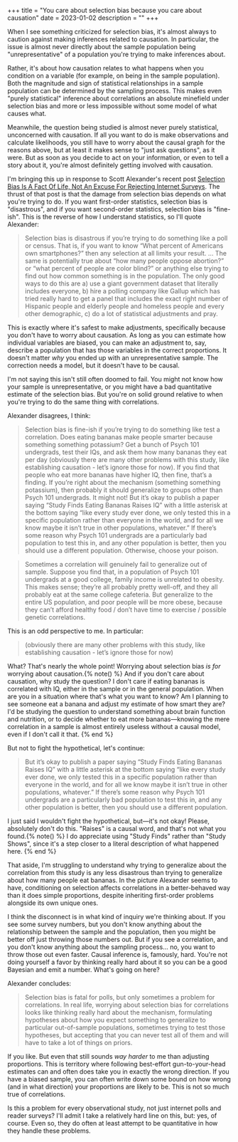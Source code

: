 +++
title = "You care about selection bias because you care about causation"
date = 2023-01-02
description = ""
+++

When I see something criticized for selection bias, it's almost always to caution against making inferences related to causation. In particular, the issue is almost never directly about the sample population being "unrepresentative" of a population you're trying to make inferences about.

Rather, it's about how causation relates to what happens when you condition on a variable (for example, on being in the sample population). Both the magnitude and sign of statistical relationships in a sample population can be determined by the sampling process. This makes even "purely statistical" inference about correlations an absolute minefield under selection bias and more or less impossible without some model of what causes what.

Meanwhile, the question being studied is almost never purely statistical, unconcerned with causation. If all you want to do is make observations and calculate likelihoods, you still have to worry about the causal graph for the reasons above, but at least it makes sense to "just ask questions", as it were. But as soon as you decide to act on your information, or even to tell a story about it, you're almost definitely getting involved with causation.

I'm bringing this up in response to Scott Alexander's recent post [Selection Bias Is A Fact Of Life, Not An Excuse For Rejecting Internet Surveys](https://web.archive.org/web/20230101165439/https://astralcodexten.substack.com/p/selection-bias-is-a-fact-of-life). The thrust of that post is that the damage from selection bias depends on what you're trying to do. If you want first-order statistics, selection bias is "disastrous", and if you want second-order statistics, selection bias is "fine-ish". This is the reverse of how I understand statistics, so I'll quote Alexander:

> Selection bias is disastrous if you’re trying to do something like a poll or census. That is, if you want to know “What percent of Americans own smartphones?” then any selection at all limits your result. ... The same is potentially true about “how many people oppose abortion?” or “what percent of people are color blind?” or anything else trying to find out how common something is in the population. The only good ways to do this are a) use a giant government dataset that literally includes everyone, b) hire a polling company like Gallup which has tried really hard to get a panel that includes the exact right number of Hispanic people and elderly people and homeless people and every other demographic, c) do a lot of statistical adjustments and pray.

This is exactly where it's safest to make adjustments, specifically because you don't have to worry about causation. As long as you can estimate how individual variables are biased, you can make an adjustment to, say, describe a population that has those variables in the correct proportions. It doesn't matter *why* you ended up with an unrepresentative sample. The correction needs a model, but it doesn't have to be causal.

I'm not saying this isn't still often doomed to fail. You might not know how your sample is unrepresentative, or you might have a bad quantitative estimate of the selection bias. But you're on solid ground relative to when you're trying to do the same thing with correlations.

Alexander disagrees, I think:

> Selection bias is fine-ish if you’re trying to do something like test a correlation. Does eating bananas make people smarter because something something potassium? Get a bunch of Psych 101 undergrads, test their IQs, and ask them how many bananas they eat per day (obviously there are many other problems with this study, like establishing causation - let’s ignore those for now). If you find that people who eat more bananas have higher IQ, then fine, that’s a finding. If you’re right about the mechanism (something something potassium), then probably it should generalize to groups other than Psych 101 undergrads. It might not! But it’s okay to publish a paper saying “Study Finds Eating Bananas Raises IQ” with a little asterisk at the bottom saying “like every study ever done, we only tested this in a specific population rather than everyone in the world, and for all we know maybe it isn’t true in other populations, whatever.” If there’s some reason why Psych 101 undergrads are a particularly bad population to test this in, and any other population is better, then you should use a different population. Otherwise, choose your poison.

> Sometimes a correlation will genuinely fail to generalize out of sample. Suppose you find that, in a population of Psych 101 undergrads at a good college, family income is unrelated to obesity. This makes sense; they’re all probably pretty well-off, and they all probably eat at the same college cafeteria. But generalize to the entire US population, and poor people will be more obese, because they can’t afford healthy food / don’t have time to exercise / possible genetic correlations.

This is an odd perspective to me. In particular:

> (obviously there are many other problems with this study, like establishing causation - let’s ignore those for now)

What? That's nearly the whole point! Worrying about selection bias *is for* worrying about causation.{% note() %} And if you don't care about causation, why study the question? I don't care if eating bananas is correlated with IQ, either in the sample or in the general population. When are you in a situation where that's what you want to know? Am I planning to see someone eat a banana and adjust my estimate of how smart they are? I'd be studying the question to understand something about brain function and nutrition, or to decide whether to eat more bananas—knowing the mere correlation in a sample is almost entirely useless without a causal model, even if I don't call it that. {% end %}

But not to fight the hypothetical, let's continue:

> But it’s okay to publish a paper saying “Study Finds Eating Bananas Raises IQ” with a little asterisk at the bottom saying “like every study ever done, we only tested this in a specific population rather than everyone in the world, and for all we know maybe it isn’t true in other populations, whatever.” If there’s some reason why Psych 101 undergrads are a particularly bad population to test this in, and any other population is better, then you should use a different population.

I just said I wouldn't fight the hypothetical, but—it's not okay! Please, absolutely don't do this. "Raises" is a causal word, and that's not what you found.{% note() %} I do appreciate using "Study Finds" rather than "Study Shows", since it's a step closer to a literal description of what happened here. {% end %}

That aside, I'm struggling to understand why trying to generalize about the correlation from this study is any less disastrous than trying to generalize about how many people eat bananas. In the picture Alexander seems to have, conditioning on selection affects correlations in a better-behaved way than it does simple proportions, despite inheriting first-order problems alongside its own unique ones.

I think the disconnect is in what kind of inquiry we're thinking about. If you see some survey numbers, but you don't know anything about the relationship between the sample and the population, then you might be better off just throwing those numbers out. But if you see a correlation, and you don't know anything about the sampling process... no, you want to throw those out even faster. Causal inference is, famously, hard. You're not doing yourself a favor by thinking really hard about it so you can be a good Bayesian and emit a number. What's going on here?

Alexander concludes:

> Selection bias is fatal for polls, but only sometimes a problem for correlations. In real life, worrying about selection bias for correlations looks like thinking really hard about the mechanism, formulating hypotheses about how you expect something to generalize to particular out-of-sample populations, sometimes trying to test those hypotheses, but accepting that you can never test all of them and will have to take a lot of things on priors.

If you like. But even that still sounds *way harder* to me than adjusting proportions. This is territory where following best-effort gun-to-your-head estimates can and often does take you in exactly the wrong direction. If you have a biased sample, you can often write down some bound on how wrong (and in what direction) your proportions are likely to be. This is not so much true of correlations.

Is this a problem for every observational study, not just internet polls and reader surveys? I'll admit I take a relatively hard line on this, but: yes, of course. Even so, they do often at least attempt to be quantitative in how they handle these problems.